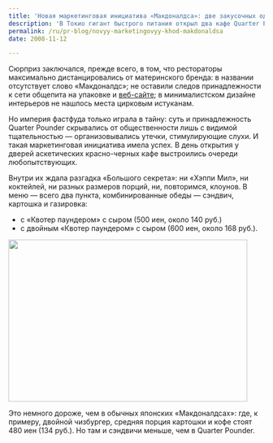 ```yaml
---
title: 'Новая маркетинговая инициатива «Макдоналдса»: две закусочных одного сандвича'
description: 'В Токио гигант быстрого питания открыл два кафе Quarter Pounder. «Квотер паундер» — это марка макдоналдсовского гамбургера  весом в четверть фунта (113,4 г). За океаном по популярности он уступает лишь «Биг Маку», но в Японии, так же как и в России, широкой публике не известен. Накануне открытия была проведена рекламная кампания «Большой секрет „Квотер паундера“»: промоутеры раздавали прохожим листовки, в интернете был запущен вирус о новых заведениях  «с сюрпризом»'
permalink: /ru/pr-blog/novyy-marketingovyy-khod-makdonaldsa
date: 2008-11-12

---
```

<p>Сюрприз заключался, прежде всего, в том, что рестораторы максимально дистанцировались от материнского бренда: в названии отсутствует слово «Макдоналдс»; не оставили следов принадлежности к сети общепита на упаковке и <a href="https://www.quarter-pounder.net/" target="_blank" rel="noopener noreferrer">веб-сайте</a>; в минималистском дизайне интерьеров не нашлось места цирковым истуканам.</p>
<p>Но империя фастфуда только играла в тайну: суть и принадлежность Quarter Pounder скрывались от общественности лишь с видимой тщательностью — организовывались утечки, стимулирующие слухи. И такая маркетинговая инициатива имела успех. В день открытия у дверей аскетических красно-черных кафе выстроились очереди любопытствующих.</p>
<p>Внутри их ждала разгадка «Большого секрета»: ни «Хэппи Мил», ни коктейлей, ни разных размеров порций, ни, повторимся, клоунов. В меню — всего два пункта, комбинированные обеды — сэндвич, картошка и газировка:</p>
<ul>
<li>с «Квотер паундером» с сыром (500 иен, около 140 руб.)</li>
<li>с двойным «Квотер паундером» с сыром (600 иен, около 168 руб.).</li>
</ul>
<p><img src="{{ site.assets }}/img/blog/08-11/12-02.jpg" alt="" width="470" height="319"></p>
<p>Это немного дороже, чем в обычных японских «Макдоналдсах»: где, к примеру, двойной чизбургер, средняя порция картошки и кофе стоят 480 иен (134 руб.). Но там и сэндвичи меньше, чем в Quarter Pounder.</p>

